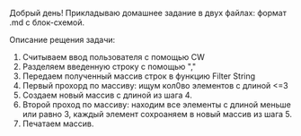 Добрый день! Прикладываю домашнее задание в двух файлах:  формат .md с блок-схемой.

Описание рещения задачи: 
1) Считываем ввод пользователя с помощью CW
2) Разделяем введенную строку с помощью ","
3) Передаем полученный массив строк в функцию Filter String
4) Первый прохорд по массиву: ищум кол0во элементов с длиной <=3
5) Создаем новый массив с длиной из шага 4. 
6) Второй проход по массиву: находим все элементы с длиной меньше или равно 3, каждый элемент сохроаняем в новый массив из шага 5.
7) Печатаем массив. 